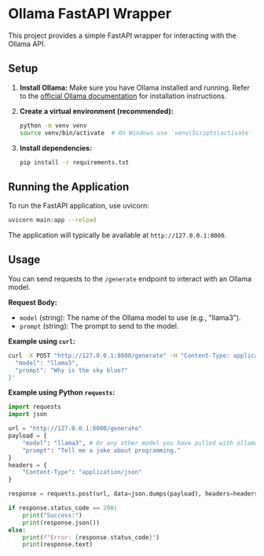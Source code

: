 # Ollama FastAPI Wrapper

This project provides a simple FastAPI wrapper for interacting with the Ollama API.

## Setup

1.  **Install Ollama:**
    Make sure you have Ollama installed and running. Refer to the [official Ollama documentation](https://ollama.com/download) for installation instructions.

2.  **Create a virtual environment (recommended):**
    ```bash
    python -m venv venv
    source venv/bin/activate  # On Windows use `venv\Scripts\activate`
    ```

3.  **Install dependencies:**
    ```bash
    pip install -r requirements.txt
    ```

## Running the Application

To run the FastAPI application, use uvicorn:

```bash
uvicorn main:app --reload
```

The application will typically be available at `http://127.0.0.1:8000`.

## Usage

You can send requests to the `/generate` endpoint to interact with an Ollama model.

**Request Body:**

*   `model` (string): The name of the Ollama model to use (e.g., "llama3").
*   `prompt` (string): The prompt to send to the model.

**Example using `curl`:**

```bash
curl -X POST "http://127.0.0.1:8000/generate" -H "Content-Type: application/json" -d '{
  "model": "llama3",
  "prompt": "Why is the sky blue?"
}'
```

**Example using Python `requests`:**

```python
import requests
import json

url = "http://127.0.0.1:8000/generate"
payload = {
    "model": "llama3", # Or any other model you have pulled with ollama
    "prompt": "Tell me a joke about programming."
}
headers = {
    "Content-Type": "application/json"
}

response = requests.post(url, data=json.dumps(payload), headers=headers)

if response.status_code == 200:
    print("Success:")
    print(response.json())
else:
    print(f"Error: {response.status_code}")
    print(response.text)
```
